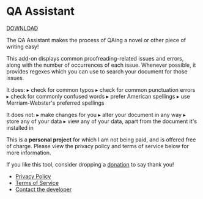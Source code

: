 # QA Assistant

[DOWNLOAD](https://workspace.google.com/marketplace/app/qa_assistant/323857468426)

The QA Assistant makes the process of QAing a novel or other piece of writing easy!

This add-on displays common proofreading-related issues and errors, along with the number of occurrences of each issue. Whenever possible, it provides regexes which you can use to search your document for those issues.

It does:
▸ check for common typos
▸ check for common punctuation errors
▸ check for commonly confused words
▸ prefer American spellings
▸ use Merriam-Webster's preferred spellings

It does not:
▸ make changes for you
▸ alter your document in any way
▸ store any of your data
▸ view any of your data, apart from the document it's installed in

This is a **personal project** for which I am not being paid, and is offered free of charge. Please view the privacy policy and terms of service below for more information.

If you like this tool, consider dropping a [donation](https://ko-fi.com/shinotype) to say thank you!

* [Privacy Policy](privacy.html)
* [Terms of Service](terms.html)
* [Contact the developer](../support.html)